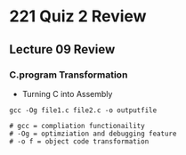 # 221 Quiz 2 Review

## Lecture 09 Review

### C.program Transformation

- Turning C into Assembly
```
gcc -Og file1.c file2.c -o outputfile

# gcc = compliation functionaility
# -Og = optimziation and debugging feature
# -o f = object code transformation

```
